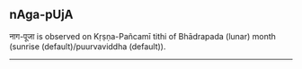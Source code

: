 ## nAga-pUjA

नाग-पूजा is observed on Kṛṣṇa-Pañcamī tithi of Bhādrapada (lunar) month (sunrise (default)/puurvaviddha (default)).


---
